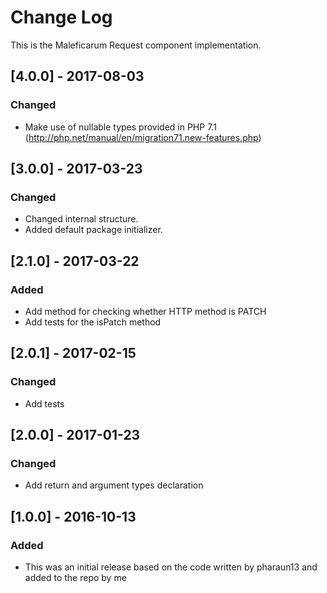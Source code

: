 # Change Log
This is the Maleficarum Request component implementation. 

## [4.0.0] - 2017-08-03
### Changed
- Make use of nullable types provided in PHP 7.1 (http://php.net/manual/en/migration71.new-features.php)

## [3.0.0] - 2017-03-23
### Changed
- Changed internal structure.
- Added default package initializer.

## [2.1.0] - 2017-03-22
### Added
- Add method for checking whether HTTP method is PATCH
- Add tests for the isPatch method

## [2.0.1] - 2017-02-15
### Changed
- Add tests

## [2.0.0] - 2017-01-23
### Changed
- Add return and argument types declaration

## [1.0.0] - 2016-10-13
### Added
- This was an initial release based on the code written by pharaun13 and added to the repo by me
